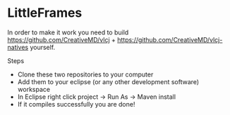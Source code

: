 # LittleFrames

In order to make it work you need to build https://github.com/CreativeMD/vlcj + https://github.com/CreativeMD/vlcj-natives yourself.

Steps
* Clone these two repositories to your computer
* Add them to your eclipse (or any other development software) workspace
* In Eclipse right click project -> Run As -> Maven install
* If it compiles successfully you are done!
